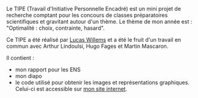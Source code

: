 Le TIPE (Travail d'Initiative Personnelle Encadré) est un mini projet de recherche comptant pour les concours de classes préparatoires scientifiques et gravitant autour d'un thème. Le thème de mon année est : "Optimalité : choix, contrainte, hasard".

Ce TIPE a été réalisé par [Lucas Willems](http://www.lucaswillems.com) et a été le fruit d'un travail en commun avec Arthur Lindoulsi, Hugo Fages et Martin Mascaron.

Il contient :
- mon rapport pour les ENS
- mon diapo
- le code utilisé pour obtenir les images et représentations graphiques. Celui-ci est accessible sur [mon site internet](http://tipe.lucaswillems.com).